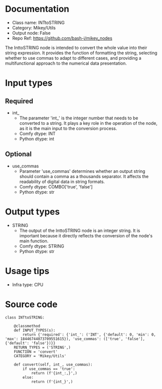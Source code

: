 # Documentation
- Class name: INTtoSTRING
- Category: Mikey/Utils
- Output node: False
- Repo Ref: https://github.com/bash-j/mikey_nodes

The InttoSTRING node is intended to convert the whole value into their string expression. It provides the function of formatting the string, selecting whether to use commas to adapt to different cases, and providing a multifunctional approach to the numerical data presentation.

# Input types
## Required
- int_
    - The parameter 'int_' is the integer number that needs to be converted to a string. It plays a key role in the operation of the node, as it is the main input to the conversion process.
    - Comfy dtype: INT
    - Python dtype: int
## Optional
- use_commas
    - Parameter 'use_commas' determines whether an output string should contain a comma as a thousands separator. It affects the readability of digital data in string formats.
    - Comfy dtype: COMBO['true', 'false']
    - Python dtype: str

# Output types
- STRING
    - The output of the InttoSTRING node is an integer string. It is important because it directly reflects the conversion of the node's main function.
    - Comfy dtype: STRING
    - Python dtype: str

# Usage tips
- Infra type: CPU

# Source code
```
class INTtoSTRING:

    @classmethod
    def INPUT_TYPES(s):
        return {'required': {'int_': ('INT', {'default': 0, 'min': 0, 'max': 18446744073709551615}), 'use_commas': (['true', 'false'], {'default': 'false'})}}
    RETURN_TYPES = ('STRING',)
    FUNCTION = 'convert'
    CATEGORY = 'Mikey/Utils'

    def convert(self, int_, use_commas):
        if use_commas == 'true':
            return (f'{int_:,}',)
        else:
            return (f'{int_}',)
```